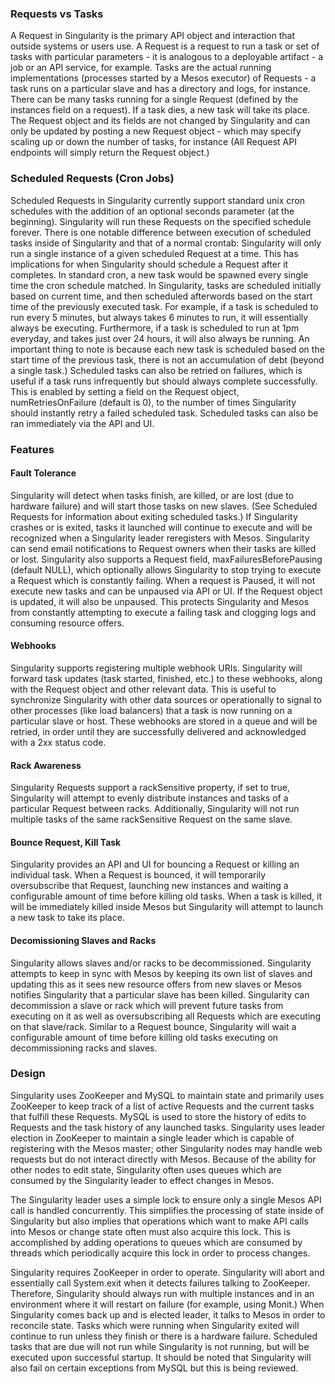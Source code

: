 ### Requests vs Tasks

A Request in Singularity is the primary API object and interaction that outside systems or users use. A Request is a request to run a task or set of tasks with particular parameters - it is analogous to a deployable artifact - a job or an API service, for example. Tasks are the actual running implementations (processes started by a Mesos executor) of Requests - a task runs on a particular slave and has a directory and logs, for instance. There can be many tasks running for a single Request (defined by the instances field on a request). If a task dies, a new task will take its place. The Request object and its fields are not changed by Singularity and can only be updated by posting a new Request object - which may specify scaling up or down the number of tasks, for instance (All Request API endpoints will simply return the Request object.)

### Scheduled Requests (Cron Jobs)

Scheduled Requests in Singularity currently support standard unix cron schedules with the addition of an optional seconds parameter (at the beginning). Singularity will run these Requests on the specified schedule forever. There is one notable difference between execution of scheduled tasks inside of Singularity and that of a normal crontab: Singularity will only run a single instance of a given scheduled Request at a time. This has implications for when Singularity should schedule a Request after it completes. In standard cron, a new task would be spawned every single time the cron schedule matched. In Singularity, tasks are scheduled initially based on current time, and then scheduled afterwords based on the start time of the previously executed task. For example, if a task is scheduled to run every 5 minutes, but always takes 6 minutes to run, it will essentially always be executing. Furthermore, if a task is scheduled to run at 1pm everyday, and takes just over 24 hours, it will also always be running. An important thing to note is because each new task is scheduled based on the start time of the previous task, there is not an accumulation of debt (beyond a single task.) Scheduled tasks can also be retried on failures, which is useful if a task runs infrequently but should always complete successfully. This is enabled by setting a field on the Request object, numRetriesOnFailure (default is 0), to the number of times Singularity should instantly retry a failed scheduled task. Scheduled tasks can also be ran immediately via the API and UI.

### Features

#### Fault Tolerance
Singularity will detect when tasks finish, are killed, or are lost (due to hardware failure) and will start those tasks on new slaves. (See Scheduled Requests for information about exiting scheduled tasks.) If Singularity crashes or is exited, tasks it launched will continue to execute and will be recognized when a Singularity leader reregisters with Mesos. Singularity can send email notifications to Request owners when their tasks are killed or lost. Singularity also supports a Request field, maxFailuresBeforePausing (default NULL), which optionally allows Singularity to stop trying to execute a Request which is constantly failing. When a request is Paused, it will not execute new tasks and can be unpaused via API or UI. If the Request object is updated, it will also be unpaused. This protects Singularity and Mesos from constantly attempting to execute a failing task and clogging logs and consuming resource offers.

####  Webhooks
Singularity supports registering multiple webhook URIs. Singularity will forward task updates (task started, finished, etc.) to these webhooks, along with the Request object and other relevant data. This is useful to synchronize Singularity with other data sources or operationally to signal to other processes (like load balancers) that a task is now running on a particular slave or host. These webhooks are stored in a queue and will be retried, in order until they are successfully delivered and acknowledged with a 2xx status code.

#### Rack Awareness
Singularity Requests support a rackSensitive property, if set to true, Singularity will attempt to evenly distribute instances and tasks of a particular Request between racks. Additionally, Singularity will not run multiple tasks of the same rackSensitive Request on the same slave.

#### Bounce Request, Kill Task
Singularity provides an API and UI for bouncing a Request or killing an individual task. When a Request is bounced, it will temporarily oversubscribe that Request, launching new instances and waiting a configurable amount of time before killing old tasks. When a task is killed, it will be immediately killed inside Mesos but Singularity will attempt to launch a new task to take its place.

#### Decomissioning Slaves and Racks
Singularity allows slaves and/or racks to be decommissioned. Singularity attempts to keep in sync with Mesos by keeping its own list of slaves and updating this as it sees new resource offers from new slaves or Mesos notifies Singularity that a particular slave has been killed. Singularity can decommission a slave or rack which will prevent future tasks from executing on it as well as oversubscribing all Requests which are executing on that slave/rack. Similar to a Request bounce, Singularity will wait a configurable amount of time before killing old tasks executing on decommissioning racks and slaves.

### Design

Singularity uses ZooKeeper and MySQL to maintain state and primarily uses ZooKeeper to keep track of a list of active Requests and the current tasks that fulfill these Requests. MySQL is used to store the history of edits to Requests and the task history of any launched tasks. Singularity uses leader election in ZooKeeper to maintain a single leader which is capable of registering with the Mesos master; other Singularity nodes may handle web requests but do not interact directly with Mesos. Because of the ability for other nodes to edit state, Singularity often uses queues which are consumed by the Singularity leader to effect changes in Mesos. 

The Singularity leader uses a simple lock to ensure only a single Mesos API call is handled concurrently. This simplifies the processing of state inside of Singularity but also implies that operations which want to make API calls into Mesos or change state often must also acquire this lock. This is accomplished by adding operations to queues which are consumed by threads which periodically acquire this lock in order to process changes. 

Singularity requires ZooKeeper in order to operate. Singularity will abort and essentially call System.exit when it detects failures talking to ZooKeeper. Therefore, Singularity should always run with multiple instances and in an environment where it will restart on failure (for example, using Monit.) When Singularity comes back up and is elected leader, it talks to Mesos in order to reconcile state. Tasks which were running when Singularity exited will continue to run unless they finish or there is a hardware failure. Scheduled tasks that are due will not run while Singularity is not running, but will be executed upon successful startup. It should be noted that Singularity will also fail on certain exceptions from MySQL but this is being reviewed.
